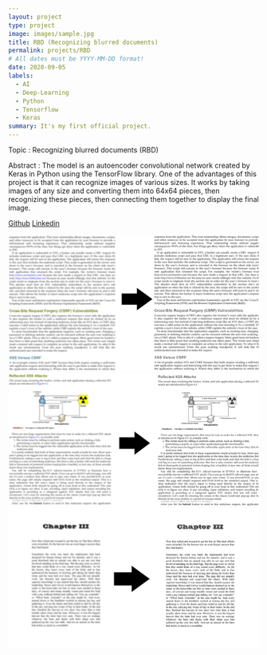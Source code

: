 ```yaml
---
layout: project
type: project
image: images/sample.jpg
title: RBD (Recognizing blurred documents)
permalink: projects/RBD
# All dates must be YYYY-MM-DD format!
date: 2020-09-05
labels:
  - AI
  - Deep-Learning
  - Python
  - Tensorflow
  - Keras
summary: It's my first official project.
---
```


Topic : Recognizing blurred documents (RBD)

Abstract : The model is an autoencoder convolutional network created by Keras in Python using the TensorFlow library. One of the advantages of this project is that it can recognize images of various sizes. It works by taking images of any size and converting them into 64x64 pieces, then recognizing these pieces, then connecting them together to display the final image.

[Github](https://github.com/AryaKoureshi/RBD)
[Linkedin](https://www.linkedin.com/posts/arya-koureshi_deeplearning-python-tensorflow-activity-6707914099294003201-5eM2)

<div class="ui xxlarge images">
  <img class="ui image" src="../images/sample.jpg">
  <img class="ui image" src="../images/sample2.jpg">
  <img class="ui image" src="../images/sample3.jpg">
</div>
